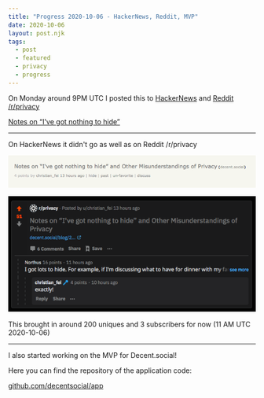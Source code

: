 ```yaml
---
title: "Progress 2020-10-06 - HackerNews, Reddit, MVP"
date: 2020-10-06
layout: post.njk
tags:
  - post
  - featured
  - privacy
  - progress
---
```


On Monday around 9PM UTC I posted this to [HackerNews](https://news.ycombinator.com/item?id=24690876) and [Reddit /r/privacy](https://www.reddit.com/user/christian_fei/)

[Notes on “I've got nothing to hide”](/blog/2020-10-02-Notes-on-I-have-got-nothing-to-hide/)

---

On HackerNews it didn't go as well as on Reddit /r/privacy

![hn](/img/blog/hn-2020-10-06.png)

![reddit](/img/blog/reddit-2020-10-06.png)

This brought in around 200 uniques and 3 subscribers for now (11 AM UTC 2020-10-06)

---

I also started working on the MVP for Decent.social!

Here you can find the repository of the application code:

[github.com/decentsocial/app](https://github.com/decentsocial/app)
